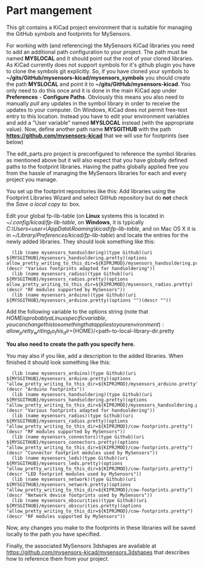# Part mangement
This git contains a KiCad project environment that is suitable for managing the GitHub symbols and footprints for MySensors.

For working with (and referencing) the MySensors KiCad libraries you need to add an additional path configuration
to your project. The path must be named **MYSLOCAL** and it should point out the root of your cloned libraries.
As KiCad currently does not support symbols for it's github plugin you have to clone the symbols git explicitly.
So, if you have cloned your symbols to **~/gits/GitHub/mysensors-kicad/mysensors_symbols** you should create the path
**MYSLOCAL** and point it to **~/gits/GitHub/mysensors-kicad**. You only need to do this once and it is done in the main
KiCad app under **Preferences** - **Configure Paths**. Obviously this means you also need to manually *pull* any
updates in the symbol library in order to receive the updates to your computer.
On Windows, KiCad does not permit free-text entry to this location. Instead you have to edit your environment variables
and add a "User variable" named **MYSLOCAL** instead (with the appropriate value).  Now, define another path name 
**MYSGITHUB** with the path **https://github.com/mysensors-kicad** that we will use for footprints (see below)

The edit_parts.pro project is preconfigured to reference the symbol libraries as mentioned above but it will also
expect that you have globally defined paths to the footprint libraries. Having the paths globally applied free you
from the hassle of managing the MySensors libraries for each and every project you manage.

You set up the footprint repositories like this:
Add libraries using the Footprint Libraries Wizard and select GitHub repository but do **not** check the
*Save a local copy to:* box.

Edit your global fp-lib-table (on **Linux** systems this is located in *~/.config/kicad/fp-lib-table*, on **Windows**,
it is typically *C:\Users\<user>\AppData\Roaming\kicad\fp-lib-table*, and on Mac OS X it is in 
*~/Library/Preferences/kicad/fp-lib-table*) and locate the entries for the newly added libraries. 
They should look something like this:

```
  (lib (name mysensors_handsoldering)(type Github)(uri ${MYSGITHUB}/mysensors_handsoldering.pretty)(options allow_pretty_writing_to_this_dir=${KIPRJMOD}/mysensors_handsoldering.pretty)(descr "Various footprints adapted for handsoldering"))
  (lib (name mysensors_radios)(type Github)(uri ${MYSGITHUB}/mysensors_radios.pretty)(options allow_pretty_writing_to_this_dir=${KIPRJMOD}/mysensors_radios.pretty)(descr "RF modules supported by MySensors"))
  (lib (name mysensors_arduino)(type Github)(uri ${MYSGITHUB}/mysensors_arduino.pretty)(options "")(descr ""))
```
Add the following variable to the options string (note that ${HOME} is probably a Linux specific variable, you can change this to something that applies to your environment):
allow_pretty_writing_to_this_dir=${HOME}/<path-to-local-library-dir.pretty

**You also need to create the path you specify here.**

You may also if you like, add a description to the added libraries. When finished it should look something like this:
```
  (lib (name mysensors_arduino)(type Github)(uri ${MYSGITHUB}/mysensors_arduino.pretty)(options "allow_pretty_writing_to_this_dir=${KIPRJMOD}/mysensors_arduino.pretty")(descr "Arduino footprints"))
  (lib (name mysensors_handsoldering)(type Github)(uri ${MYSGITHUB}/mysensors_handsoldering.pretty)(options "allow_pretty_writing_to_this_dir=${KIPRJMOD}/mysensors_handsoldering.pretty")(descr "Various footprints adapted for handsoldering"))
  (lib (name mysensors_radios)(type Github)(uri ${MYSGITHUB}/mysensors_radios.pretty)(options "allow_pretty_writing_to_this_dir=${KIPRJMOD}/cow-footprints.pretty")(descr "RF modules supported by MySensors"))
  (lib (name mysensors_connectors)(type Github)(uri ${MYSGITHUB}/mysensors_connectors.pretty)(options "allow_pretty_writing_to_this_dir=${KIPRJMOD}/cow-footprints.pretty")(descr "Connector footprint modules used by MySensors"))
  (lib (name mysensors_leds)(type Github)(uri ${MYSGITHUB}/mysensors_leds.pretty)(options "allow_pretty_writing_to_this_dir=${KIPRJMOD}/cow-footprints.pretty")(descr "LED footprint modules used by MySensors"))
  (lib (name mysensors_network)(type Github)(uri ${MYSGITHUB}/mysensors_network.pretty)(options "allow_pretty_writing_to_this_dir=${KIPRJMOD}/cow-footprints.pretty")(descr "Network device footprints used by MySensors"))
  (lib (name mysensors_obscurities)(type Github)(uri ${MYSGITHUB}/mysensors_obscurities.pretty)(options "allow_pretty_writing_to_this_dir=${KIPRJMOD}/cow-footprints.pretty")(descr "RF modules supported by MySensors"))
```

Now, any changes you make to the footprints in these libraries will be saved locally to the path you have specified.

Finally, the associated MySensors 3dshapes are available at https://github.com/mysensors-kicad/mysensors.3dshapes that describes how to reference them from your project.
